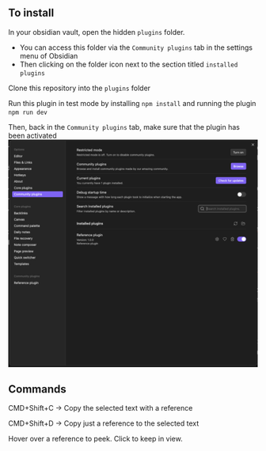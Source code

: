 ## To install

In your obsidian vault, open the hidden `plugins` folder.

- You can access this folder via the `Community plugins` tab in the settings menu of Obsidian
- Then clicking on the folder icon next to the section titled `installed plugins`

Clone this repository into the `plugins` folder

Run this plugin in test mode by installing `npm install` and running the plugin `npm run dev`

Then, back in the `Community plugins` tab, make sure that the plugin has been activated
![](activated.png)

## Commands

CMD+Shift+C -> Copy the selected text with a reference

CMD+Shift+D -> Copy just a reference to the selected text

Hover over a reference to peek. Click to keep in view.

